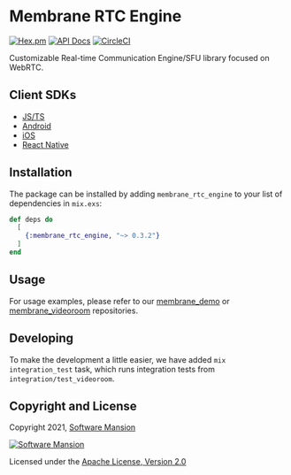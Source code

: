 # Membrane RTC Engine

[![Hex.pm](https://img.shields.io/hexpm/v/membrane_rtc_engine.svg)](https://hex.pm/packages/membrane_rtc_engine)
[![API Docs](https://img.shields.io/badge/api-docs-yellow.svg?style=flat)](https://hexdocs.pm/membrane_rtc_engine)
[![CircleCI](https://circleci.com/gh/membraneframework/membrane_rtc_engine.svg?style=svg)](https://circleci.com/gh/membraneframework/membrane_rtc_engine)

Customizable Real-time Communication Engine/SFU library focused on WebRTC.

## Client SDKs

* [JS/TS](https://github.com/membraneframework/membrane-webrtc-js)
* [Android](https://github.com/membraneframework/membrane-webrtc-android)
* [iOS](https://github.com/membraneframework/membrane-webrtc-ios)
* [React Native](https://github.com/membraneframework/react-native-membrane-webrtc)

## Installation

The package can be installed by adding `membrane_rtc_engine` to your list of dependencies in `mix.exs`:

```elixir
def deps do
  [
    {:membrane_rtc_engine, "~> 0.3.2"}
  ]
end
```

## Usage

For usage examples, please refer to our [membrane_demo](https://github.com/membraneframework/membrane_demo/tree/master/webrtc/videoroom) or
[membrane_videoroom](https://github.com/membraneframework/membrane_videoroom) repositories.


## Developing

To make the development a little easier, we have added `mix integration_test` task, which runs integration tests from `integration/test_videoroom`.

## Copyright and License

Copyright 2021, [Software Mansion](https://swmansion.com/?utm_source=git&utm_medium=readme&utm_campaign=membrane_rtc_engine)

[![Software Mansion](https://logo.swmansion.com/logo?color=white&variant=desktop&width=200&tag=membrane-github)](https://swmansion.com/?utm_source=git&utm_medium=readme&utm_campaign=membrane_rtc_engine)

Licensed under the [Apache License, Version 2.0](LICENSE)
